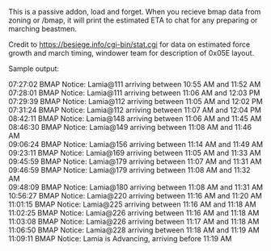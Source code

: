 This is a passive addon, load and forget. When you recieve bmap data from zoning or /bmap, it will print the estimated ETA to chat for any preparing or marching beastmen.

Credit to https://besiege.info/cgi-bin/stat.cgi for data on estimated force growth and march timing, windower team for description of 0x05E layout.

Sample output:

07:27:02	BMAP Notice: Lamia@111 arriving between 10:55 AM and 11:52 AM  
07:28:01	BMAP Notice: Lamia@111 arriving between 11:06 AM and 12:03 PM  
07:29:39	BMAP Notice: Lamia@112 arriving between 11:05 AM and 12:02 PM  
07:31:24	BMAP Notice: Lamia@112 arriving between 11:07 AM and 12:04 PM  
08:42:11	BMAP Notice: Lamia@148 arriving between 11:06 AM and 11:45 AM  
08:46:30	BMAP Notice: Lamia@149 arriving between 11:08 AM and 11:46 AM  
09:06:24	BMAP Notice: Lamia@156 arriving between 11:14 AM and 11:49 AM  
09:23:11	BMAP Notice: Lamia@169 arriving between 11:05 AM and 11:33 AM  
09:45:59	BMAP Notice: Lamia@179 arriving between 11:07 AM and 11:31 AM  
09:46:59	BMAP Notice: Lamia@179 arriving between 11:08 AM and 11:32 AM  
09:48:09	BMAP Notice: Lamia@180 arriving between 11:08 AM and 11:31 AM  
10:56:27	BMAP Notice: Lamia@220 arriving between 11:16 AM and 11:20 AM  
11:01:15	BMAP Notice: Lamia@225 arriving between 11:16 AM and 11:18 AM  
11:02:25	BMAP Notice: Lamia@226 arriving between 11:16 AM and 11:18 AM  
11:03:08	BMAP Notice: Lamia@226 arriving between 11:17 AM and 11:18 AM  
11:06:50	BMAP Notice: Lamia@228 arriving between 11:18 AM and 11:19 AM  
11:09:11	BMAP Notice: Lamia is Advancing, arriving before 11:19 AM  
